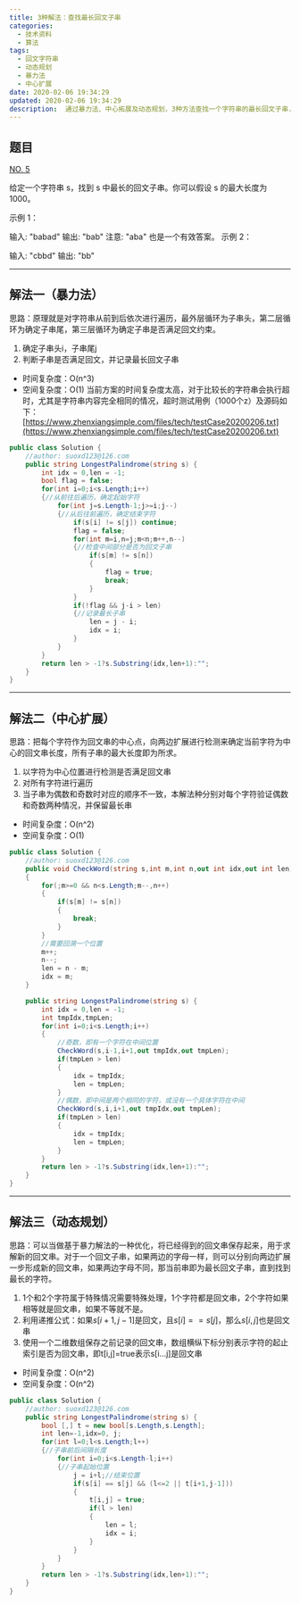 ```yaml
---
title: 3种解法：查找最长回文子串
categories:
  - 技术资料
  - 算法
tags:
  - 回文字符串
  - 动态规划
  - 暴力法
  - 中心扩展
date: 2020-02-06 19:34:29
updated: 2020-02-06 19:34:29
description:  通过暴力法、中心拓展及动态规划，3种方法查找一个字符串的最长回文子串...
---
```

## 题目

[NO. 5](https://leetcode-cn.com/problems/longest-palindromic-substring/)

给定一个字符串 s，找到 s 中最长的回文子串。你可以假设 s 的最大长度为 1000。

示例 1：

输入: "babad"
输出: "bab"
注意: "aba" 也是一个有效答案。
示例 2：

输入: "cbbd"
输出: "bb"
***
## 解法一（暴力法）
思路：原理就是对字符串从前到后依次进行遍历，最外层循环为子串头，第二层循环为确定子串尾，第三层循环为确定子串是否满足回文约束。
1. 确定子串头i，子串尾j
2. 判断子串是否满足回文，并记录最长回文子串
* 时间复杂度：O(n^3)
* 空间复杂度：O(1)
当前方案的时间复杂度太高，对于比较长的字符串会执行超时，尤其是字符串内容完全相同的情况，超时测试用例（1000个z）及源码如下：
[https://www.zhenxiangsimple.com/files/tech/testCase20200206.txt](https://www.zhenxiangsimple.com/files/tech/testCase20200206.txt)
```csharp
public class Solution {
    //author: ​suoxd123@126.com
    public string LongestPalindrome(string s) {
        int idx = 0,len = -1;
        bool flag = false;
        for(int i=0;i<s.Length;i++)
        {//从前往后遍历，确定起始字符
            for(int j=s.Length-1;j>=i;j--)
            {//从后往前遍历，确定结束字符
                if(s[i] != s[j]) continue;
                flag = false;
                for(int m=i,n=j;m<n;m++,n--)
                {//检查中间部分是否为回文子串
                    if(s[m] != s[n]) 
                    {
                        flag = true;
                        break;
                    }
                }
                if(!flag && j-i > len)
                {//记录最长子串
                    len = j - i;
                    idx = i;
                }
            }
        }
        return len > -1?s.Substring(idx,len+1):"";
    }
}
```
***
## 解法二（中心扩展）
思路：把每个字符作为回文串的中心点，向两边扩展进行检测来确定当前字符为中心的回文串长度，所有子串的最大长度即为所求。
1. 以字符为中心位置进行检测是否满足回文串
2. 对所有字符进行遍历
3. 当子串为偶数和奇数时对应的顺序不一致，本解法种分别对每个字符验证偶数和奇数两种情况，并保留最长串
* 时间复杂度：O(n^2)
* 空间复杂度：O(1)

```csharp
public class Solution {
    //author: ​suoxd123@126.com
    public void CheckWord(string s,int m,int n,out int idx,out int len)
    {
        for(;m>=0 && n<s.Length;m--,n++)
        {
            if(s[m] != s[n]) 
            {
                break;
            } 
        }
        //需要回溯一个位置
        m++;
        n--;
        len = n - m;
        idx = m;        
    }

    public string LongestPalindrome(string s) {
        int idx = 0,len = -1;
        int tmpIdx,tmpLen;
        for(int i=0;i<s.Length;i++)
        {
        	//奇数，即有一个字符在中间位置
            CheckWord(s,i-1,i+1,out tmpIdx,out tmpLen);
            if(tmpLen > len)
            {
                idx = tmpIdx;
                len = tmpLen;
            }
            //偶数，即中间是两个相同的字符，或没有一个具体字符在中间
            CheckWord(s,i,i+1,out tmpIdx,out tmpLen);
            if(tmpLen > len)
            {
                idx = tmpIdx;
                len = tmpLen;
            }
        }
        return len > -1?s.Substring(idx,len+1):"";
    }
}
```
***
## 解法三（动态规划）
思路：可以当做基于暴力解法的一种优化，将已经得到的回文串保存起来，用于求解新的回文串。对于一个回文子串，如果两边的字母一样，则可以分别向两边扩展一步形成新的回文串，如果两边字母不同，那当前串即为最长回文子串，直到找到最长的字符。
1. 1个和2个字符属于特殊情况需要特殊处理，1个字符都是回文串，2个字符如果相等就是回文串，如果不等就不是。
2. 利用递推公式：如果$s[i+1,j-1]$是回文，且$s[i]==s[j]$，那么$s[i,j]$也是回文串
3. 使用一个二维数组保存之前记录的回文串，数组横纵下标分别表示字符的起止索引是否为回文串，即t[i,j]=true表示s[i...j]是回文串
* 时间复杂度：O(n^2)
* 空间复杂度：O(n^2)

```csharp
public class Solution {
    //author: ​suoxd123@126.com
    public string LongestPalindrome(string s) {
        bool [,] t = new bool[s.Length,s.Length];
        int len=-1,idx=0, j;
        for(int l=0;l<s.Length;l++)
        {//子串前后间隔长度
            for(int i=0;i<s.Length-l;i++)
            {//子串起始位置
                j = i+l;//结束位置
                if(s[i] == s[j] && (l<=2 || t[i+1,j-1]))
                {
                    t[i,j] = true;
                    if(l > len)
                    {
                        len = l;
                        idx = i;
                    }
                }
            }
        }
        return len > -1?s.Substring(idx,len+1):"";
    }
}
```